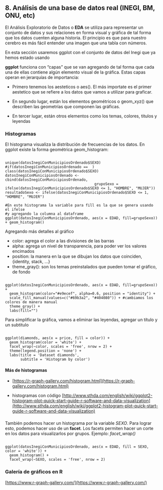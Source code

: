 ## 8. Análisis de una base de datos real (INEGI, BM, ONU, etc)

El Análisis Exploratorio de Datos o **EDA** se utiliza para representar un conjunto de datos y sus relaciones en forma visual y gráfica de tal forma que los datos cuenten alguna historia. El principio es que para nuestro cerebro es más fácil entender una imagen que una tabla con números.

En esta sección usaremos ggplot con el conjunto de datos del Inegi que ya hemos estado usando

**ggplot** funciona con “capas” que se van agregando de tal forma que cada una de ellas contiene algún elemento visual de la gráfica. Estas capas operan en jerarquías de importancia:

   - Primero tenemos los aesteticos o aes(). El más importate es el primer aestetico que se refiere a los datos que vamos a utilizar para graficar.

   - En segundo lugar, están los elementos geométricos o geom_xyz() que describen las geometrías que componen las gráficas.

   - En tercer lugar, están otros elementos como los temas, colores, titulos y leyendas

### Histogramas

El histograma visualiza la distribución de frecuencias de los datos. En ggplot existe la forma geométrica geom_histogram:

<pre><code>
unique(datosInegiConMunicipiosOrdenado$SEXO)
#if(datosInegiConMunicipiosOrdenado ==  )
class(datosInegiConMunicipiosOrdenado$SEXO)
datosInegiConMunicipiosOrdenado <- cbind(datosInegiConMunicipiosOrdenado, 
                                         grupoSexo = ifelse(datosInegiConMunicipiosOrdenado$SEXO <= 1, "HOMBRE", "MUJER"))
resultadoSexo <- ifelse(datosInegiConMunicipiosOrdenado$SEXO <= 1, "HOMBRE", "MUJER")

#En este histograma la variable para fill es la que se genera usando el ifelse 
#y agregando la columna al dataframe
ggplot(datosInegiConMunicipiosOrdenado, aes(x = EDAD, fill=grupoSexo)) + geom_histogram()
</code></pre>

Agregando más detalles al gráfico
- color: agrega el color a las divisiones de las barras
- alpha: agrega un nivel de transparencia, para poder ver los valores encimados
- position: la manera en la que se dibujan los datos que coinciden, {identity, stack, ...}
- theme_gray(): son los temas preinstalados que pueden tomar el gráfico, de fondo

<pre><code>
ggplot(datosInegiConMunicipiosOrdenado, aes(x = EDAD, fill=grupoSexo)) + 
  geom_histogram(color="#e9ecef", alpha=0.6, position = "identity") +
  scale_fill_manual(values=c("#69b3a2", "#404080")) + #cambiamos los colores de manera manual
  theme_gray() + 
  labs(fill="")
</code></pre>

Para simplificar la gráfica, vamos a eliminar las leyendas, agregar un título y un subtitulo

<pre><code>
ggplot(diamonds, aes(x = price, fill = color)) +
  geom_histogram(color = 'white') +
  facet_wrap(~color, scales = 'free', nrow = 2) +
  theme(legend.position = 'none') +
  labs(title = 'Dataset diamonds',
       subtitle = 'Histogram by color')
</code></pre>

#### Más de histogramas
 - [https://r-graph-gallery.com/histogram.html](https://r-graph-gallery.com/histogram.html)

 - histogramas con código
  [http://www.sthda.com/english/wiki/ggplot2-histogram-plot-quick-start-guide-r-software-and-data-visualization](http://www.sthda.com/english/wiki/ggplot2-histogram-plot-quick-start-guide-r-software-and-data-visualization)


###
También podemos hacer un histograma por la variable *SEXO*. Para lograr esto, podemos hacer uso de un **facet**. Los facets permiten hacer un corte en los datos para visualizarlos por grupos. Ejemplo: *facet_wrap()*

<pre><code>
ggplot(datosInegiConMunicipiosOrdenado, aes(x = EDAD, fill = SEXO, color = 'white')) +
  geom_histogram() +
  facet_wrap(~SEXO, scales = 'free', nrow = 2)
</code></pre>

### Galería de gráficos en R
[https://www.r-graph-gallery.com/](https://www.r-graph-gallery.com/)
